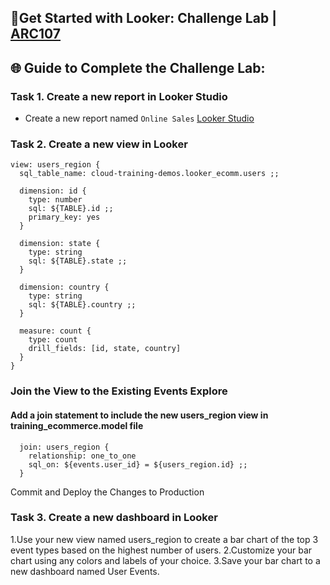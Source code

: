 ## 🚀Get Started with Looker: Challenge Lab | [ARC107](https://www.cloudskillsboost.google/focuses/61470?parent=catalog)


## 🌐 **Guide to Complete the Challenge Lab:**

### Task 1. Create a new report in Looker Studio ###

* Create a new report named `Online Sales` [Looker Studio](http://lookerstudio.google.com/)

### Task 2. Create a new view in Looker ####

```
view: users_region {
  sql_table_name: cloud-training-demos.looker_ecomm.users ;;
  
  dimension: id {
    type: number
    sql: ${TABLE}.id ;;
    primary_key: yes
  }
  
  dimension: state {
    type: string
    sql: ${TABLE}.state ;;
  }
  
  dimension: country {
    type: string
    sql: ${TABLE}.country ;;
  }
  
  measure: count {
    type: count
    drill_fields: [id, state, country]
  }
}
```
### Join the View to the Existing Events Explore ###
#### Add a join statement to include the new users_region view in training_ecommerce.model file ####
```
  join: users_region {
    relationship: one_to_one
    sql_on: ${events.user_id} = ${users_region.id} ;;
  }

```
Commit and Deploy the Changes to Production

### Task 3. Create a new dashboard in Looker ###
1.Use your new view named users_region to create a bar chart of the top 3 event types based on the highest number of users.
2.Customize your bar chart using any colors and labels of your choice.
3.Save your bar chart to a new dashboard named User Events.


